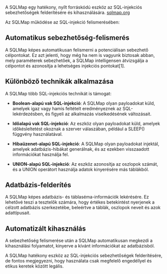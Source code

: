 A SQLMap egy hatékony, nyílt forráskódú eszköz az SQL-injekciós sebezhetőségek felderítésére és kihasználására.
[sqlmap.org](https://sqlmap.org)

Az SQLMap működése az SQL-injekció felismerésében:
## Automatikus sebezhetőség-felismerés

A SQLMap képes automatikusan felismerni a potenciálisan sebezhető célpontokat. Ez azt jelenti, hogy még ha nem is vagyunk biztosak abban, mely paraméterek sebezhetőek, a SQLMap intelligensen átvizsgálja a célpontot és azonosítja a lehetséges injekciós pontokat[1].

## Különböző technikák alkalmazása

A SQLMap több SQL-injekciós technikát is támogat:

- **Boolean-alapú vak SQL-injekció**: A SQLMap olyan payloadokat küld, amelyek igaz vagy hamis feltételt eredményeznek az SQL-lekérdezésben, és figyeli az alkalmazás viselkedésének változásait.

- **Időalapú vak SQL-injekció**: Az eszköz olyan payloadokat küld, amelyek időkésleltetést okoznak a szerver válaszában, például a SLEEP() függvény használatával.

- **Hibaüzenet-alapú SQL-injekció**: A SQLMap olyan payloadokat injektál, amelyek adatbázis-hibákat generálnak, és az ezekben visszaadott információkat használja fel.

- **UNION-alapú SQL-injekció**: Az eszköz azonosítja az oszlopok számát, és a UNION operátort használja adatok kinyerésére más táblákból.

## Adatbázis-felderítés

A SQLMap képes adatbázis- és táblaséma-információk lekérésére. Ez lehetővé teszi a tesztelők számára, hogy értékes betekintést nyerjenek a célzott adatbázis szerkezetébe, beleértve a táblák, oszlopok neveit és azok adattípusait.

## Automatizált kihasználás

A sebezhetőség felismerése után a SQLMap automatikusan megkezdi a kihasználási folyamatot, kinyerve a kívánt információkat az adatbázisból.

A SQLMap hatékony eszköz az SQL-injekciós sebezhetőségek felderítésére, de fontos megjegyezni, hogy használata csak megfelelő engedéllyel és etikus keretek között legális.
